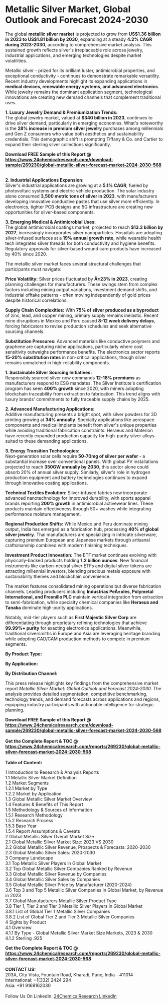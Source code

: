 <h1>Metallic Silver Market, Global Outlook and Forecast 2024-2030</h1><p>The global <strong>metallic silver market</strong> is projected to grow from <strong>US$1.36 billion in 2023 to US$1.81 billion by 2030</strong>, expanding at a steady <strong>4.2% CAGR during 2023-2030</strong>, according to comprehensive market analysis. This sustained growth reflects silver's irreplaceable role across jewelry, industrial applications, and emerging technologies despite market volatilities.</p><p>Metallic silver - prized for its brilliant luster, antimicrobial properties, and exceptional conductivity - continues to demonstrate remarkable versatility. Recent industry developments highlight its expanding applications in <strong>medical devices, renewable energy systems, and advanced electronics</strong>. While jewelry remains the dominant application segment, technological innovations are creating new demand channels that complement traditional uses.</p><p><strong>1. Luxury Jewelry Demand &amp; Premiumization Trends:</strong><br>
The global jewelry market, valued at <strong>$340 billion in 2023</strong>, continues to drive silver demand, particularly in emerging economies. What's noteworthy is the <strong>28% increase in premium silver jewelry</strong> purchases among millennials and Gen Z consumers who value both aesthetics and sustainability credentials. This demographic shift is prompting Tiffany &amp; Co. and Cartier to expand their sterling silver collections significantly.</p><div><b>Download FREE Sample of this Report @ 
            <a href="https://www.24chemicalresearch.com/download-sample/269230/global-metallic-silver-forecast-market-2024-2030-568">
            https://www.24chemicalresearch.com/download-sample/269230/global-metallic-silver-forecast-market-2024-2030-568</a></b></div><br><p><strong>2. Industrial Applications Expansion:</strong><br>
Silver's industrial applications are growing at a <strong>5.1% CAGR</strong>, fueled by photovoltaic systems and electric vehicle production. The solar industry alone consumed <strong>3,500 metric tons of silver in 2023</strong>, with manufacturers developing innovative conductive pastes that use silver more efficiently. In electronics, tighter PCB designs and 5G infrastructure are creating new opportunities for silver-based components.</p><p><strong>3. Emerging Medical &amp; Antimicrobial Uses:</strong><br>
The global antimicrobial coatings market, projected to reach <strong>$13.2 billion by 2027</strong>, increasingly incorporates silver nanoparticles. Hospitals are adopting silver-infused surfaces at a <strong>19% annual growth rate</strong>, while wearable health tech integrates silver threads for both conductivity and hygiene benefits. Regulatory approvals for silver-based wound care products have increased by 40% since 2020.</p><p>The metallic silver market faces several structural challenges that participants must navigate:</p><p><strong>Price Volatility:</strong> Silver prices fluctuated by <strong>Â±23% in 2023</strong>, creating planning challenges for manufacturers. These swings stem from complex factors including mining output variations, investment demand shifts, and industrial offtake patterns - often moving independently of gold prices despite historical correlations.</p><p><strong>Supply Chain Complexities:</strong> With <strong>75% of silver produced as a byproduct</strong> of zinc, lead, and copper mining, primary supply remains inelastic. Recent mine disruptions in Mexico and Peru caused <strong>8-12 week delivery delays</strong>, forcing fabricators to revise production schedules and seek alternative sourcing channels.</p><p><strong>Substitution Pressures:</strong> Advanced materials like conductive polymers and graphene are capturing niche applications, particularly where cost sensitivity outweighs performance benefits. The electronics sector reports <strong>15-20% substitution rates</strong> in non-critical applications, though silver remains unmatched in high-reliability components.</p><p><strong>1. Sustainable Silver Sourcing Initiatives:</strong><br>
Responsibly sourced silver now commands <strong>12-18% premiums</strong> as manufacturers respond to ESG mandates. The Silver Institute's certification program has seen <strong>400% growth</strong> since 2020, with miners adopting blockchain traceability from extraction to fabrication. This trend aligns with luxury brands' commitments to fully traceable supply chains by 2025.</p><p><strong>2. Advanced Manufacturing Applications:</strong><br>
Additive manufacturing presents a bright spot, with silver powders for 3D printing growing at <strong>34% annually</strong>. Specialty applications like aerospace components and medical implants benefit from silver's unique properties while avoiding traditional fabrication constraints. Heraeus and Materion have recently expanded production capacity for high-purity silver alloys suited to these demanding applications.</p><p><strong>3. Energy Transition Technologies:</strong><br>
Next-generation solar cells require <strong>50-70mg of silver per wafer</strong> - a substantial increase over conventional panels. With global PV installations projected to reach <strong>350GW annually by 2030</strong>, this sector alone could absorb 20% of annual silver supply. Similarly, silver's role in hydrogen production equipment and battery technologies continues to expand through innovative coating applications.</p><p><strong>Technical Textiles Evolution:</strong> Silver-infused fabrics now incorporate advanced nanotechnology for improved durability, with sports apparel brands reporting <strong>200% growth</strong> in antimicrobial activewear lines. These products maintain effectiveness through 50+ washes while integrating performance moisture management.</p><p><strong>Regional Production Shifts:</strong> While Mexico and Peru dominate mining output, India has emerged as a fabrication hub, processing <strong>40% of global silver jewelry</strong>. Thai manufacturers are specializing in intricate silverware, capturing premium European and Japanese markets through artisanal craftsmanship combined with modern finishing techniques.</p><p><strong>Investment Product Innovation:</strong> The ETF market continues evolving with physically-backed products holding <strong>1.2 billion ounces</strong>. New financial instruments like carbon-neutral silver ETFs and digital silver tokens are attracting millennial investors, blending precious metals exposure with sustainability themes and blockchain convenience.</p><p>The market features consolidated mining operations but diverse fabrication channels. Leading producers including <strong>Industrias PeÃ±oles, Polymetal International, and Fresnillo PLC</strong> maintain vertical integration from extraction to semi-fabrication, while specialty chemical companies like <strong>Heraeus and Tanaka</strong> dominate high-purity applications.</p><p>Notably, mid-tier players such as <strong>First Majestic Silver Corp</strong> are differentiating through proprietary refining technologies that achieve <strong>99.99%+ purity</strong> for exacting electronics applications. Meanwhile, traditional silversmiths in Europe and Asia are leveraging heritage branding while adopting CAD/CAM production methods to compete in premium segments.</p><p><strong>By Product Type:</strong></p><p><strong>By Application:</strong></p><p><strong>By Distribution Channel:</strong></p><p>This press release highlights key findings from the comprehensive market report <em>Metallic Silver Market: Global Outlook and Forecast 2024-2030</em>. The analysis provides detailed segmentation, competitive benchmarking, technology trends, and demand forecasts across applications and regions, equipping industry participants with actionable intelligence for strategic planning.</p><div><b>Download FREE Sample of this Report @ 
            <a href="https://www.24chemicalresearch.com/download-sample/269230/global-metallic-silver-forecast-market-2024-2030-568">
            https://www.24chemicalresearch.com/download-sample/269230/global-metallic-silver-forecast-market-2024-2030-568</a></b></div><br><div><b>Get the Complete Report & TOC @ 
            <a href="https://www.24chemicalresearch.com/reports/269230/global-metallic-silver-forecast-market-2024-2030-568">
            https://www.24chemicalresearch.com/reports/269230/global-metallic-silver-forecast-market-2024-2030-568</a></b></div><br>
            <b>Table of Content:</b><p>1 Introduction to Research & Analysis Reports<br />
    1.1 Metallic Silver Market Definition<br />
    1.2 Market Segments<br />
        1.2.1 Market by Type<br />
        1.2.2 Market by Application<br />
    1.3 Global Metallic Silver Market Overview<br />
    1.4 Features & Benefits of This Report<br />
    1.5 Methodology & Sources of Information<br />
        1.5.1 Research Methodology<br />
        1.5.2 Research Process<br />
        1.5.3 Base Year<br />
        1.5.4 Report Assumptions & Caveats<br />
2 Global Metallic Silver Overall Market Size<br />
    2.1 Global Metallic Silver Market Size: 2023 VS 2030<br />
    2.2 Global Metallic Silver Revenue, Prospects & Forecasts: 2020-2030<br />
    2.3 Global Metallic Silver Sales: 2020-2030<br />
3 Company Landscape<br />
    3.1 Top Metallic Silver Players in Global Market<br />
    3.2 Top Global Metallic Silver Companies Ranked by Revenue<br />
    3.3 Global Metallic Silver Revenue by Companies<br />
    3.4 Global Metallic Silver Sales by Companies<br />
    3.5 Global Metallic Silver Price by Manufacturer (2020-2024)<br />
    3.6 Top 3 and Top 5 Metallic Silver Companies in Global Market, by Revenue in 2023<br />
    3.7 Global Manufacturers Metallic Silver Product Type<br />
    3.8 Tier 1, Tier 2 and Tier 3 Metallic Silver Players in Global Market<br />
        3.8.1 List of Global Tier 1 Metallic Silver Companies<br />
        3.8.2 List of Global Tier 2 and Tier 3 Metallic Silver Companies<br />
4 Sights by Product<br />
    4.1 Overview<br />
        4.1.1 By Type - Global Metallic Silver Market Size Markets, 2023 & 2030<br />
        4.1.2 Sterling .925</p><div><b>Get the Complete Report & TOC @ 
            <a href="https://www.24chemicalresearch.com/reports/269230/global-metallic-silver-forecast-market-2024-2030-568">
            https://www.24chemicalresearch.com/reports/269230/global-metallic-silver-forecast-market-2024-2030-568</a></b></div><br><b>CONTACT US:</b><br>
            203A, City Vista, Fountain Road, Kharadi, Pune, India - 411014<br>
            International: +1(332) 2424 294<br>
            Asia: +91 9169162030 <br><br>
            Follow Us On LinkedIn: <a href="https://www.linkedin.com/company/24chemicalresearch/">24ChemicalResearch LinkedIn</a>